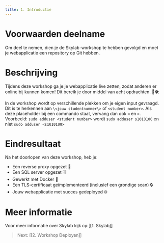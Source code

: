 ```yaml
---
title: 1. Introductie
---
```

# Voorwaarden deelname
Om deel te nemen, dien je de Skylab-workshop te hebben gevolgd en moet je webapplicatie een repository op Git hebben.
# Beschrijving
Tijdens deze workshop ga je je webapplicatie live zetten, zodat anderen er online bij kunnen komen! Dit bereik je door middel van acht opdrachten. 🚀🛠️

In de workshop wordt op verschillende plekken om je eigen input gevraagd. Dit is te herkennen aan `\<jouw studentnummer\>` of `<student number>`. Als deze placeholder bij een commando staat, vervang dan ook `<` en `>`.
Voorbeeld: `sudo adduser <student number>` wordt `sudo adduser s1010100` en niet `sudo adduser <s1010100>`
# Eindresultaat
Na het doorlopen van deze workshop, heb je:
- Een reverse proxy opgezet 🔄
- Een SQL server opgezet 🗄️
- Gewerkt met Docker 🐳
- Een TLS-certificaat geïmplementeerd (inclusief een grondige scan) 🔒
- Jouw webapplicatie met succes gedeployed 🌐
# Meer informatie
Voor meer informatie over Skylab kijk op [[1. Skylab]]

> Next: [[2. Workshop Deployen]]